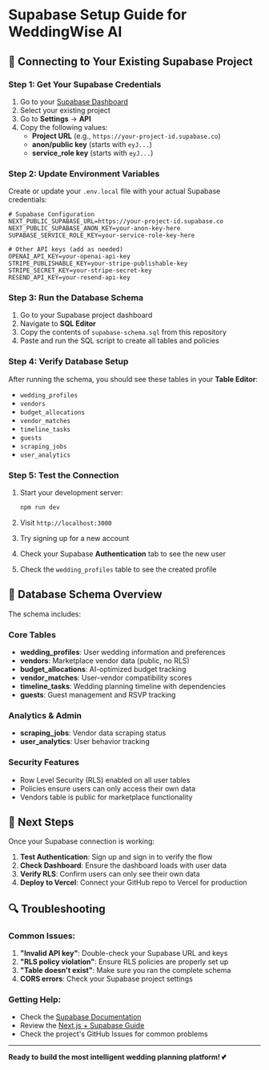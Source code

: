 # Supabase Setup Guide for WeddingWise AI

## 🚀 Connecting to Your Existing Supabase Project

### Step 1: Get Your Supabase Credentials

1. Go to your [Supabase Dashboard](https://supabase.com/dashboard)
2. Select your existing project
3. Go to **Settings** → **API**
4. Copy the following values:
   - **Project URL** (e.g., `https://your-project-id.supabase.co`)
   - **anon/public key** (starts with `eyJ...`)
   - **service_role key** (starts with `eyJ...`)

### Step 2: Update Environment Variables

Create or update your `.env.local` file with your actual Supabase credentials:

```env
# Supabase Configuration
NEXT_PUBLIC_SUPABASE_URL=https://your-project-id.supabase.co
NEXT_PUBLIC_SUPABASE_ANON_KEY=your-anon-key-here
SUPABASE_SERVICE_ROLE_KEY=your-service-role-key-here

# Other API keys (add as needed)
OPENAI_API_KEY=your-openai-api-key
STRIPE_PUBLISHABLE_KEY=your-stripe-publishable-key
STRIPE_SECRET_KEY=your-stripe-secret-key
RESEND_API_KEY=your-resend-api-key
```

### Step 3: Run the Database Schema

1. Go to your Supabase project dashboard
2. Navigate to **SQL Editor**
3. Copy the contents of `supabase-schema.sql` from this repository
4. Paste and run the SQL script to create all tables and policies

### Step 4: Verify Database Setup

After running the schema, you should see these tables in your **Table Editor**:
- `wedding_profiles`
- `vendors`
- `budget_allocations`
- `vendor_matches`
- `timeline_tasks`
- `guests`
- `scraping_jobs`
- `user_analytics`

### Step 5: Test the Connection

1. Start your development server:
   ```bash
   npm run dev
   ```

2. Visit `http://localhost:3000`
3. Try signing up for a new account
4. Check your Supabase **Authentication** tab to see the new user
5. Check the `wedding_profiles` table to see the created profile

## 🔧 Database Schema Overview

The schema includes:

### Core Tables
- **wedding_profiles**: User wedding information and preferences
- **vendors**: Marketplace vendor data (public, no RLS)
- **budget_allocations**: AI-optimized budget tracking
- **vendor_matches**: User-vendor compatibility scores
- **timeline_tasks**: Wedding planning timeline with dependencies
- **guests**: Guest management and RSVP tracking

### Analytics & Admin
- **scraping_jobs**: Vendor data scraping status
- **user_analytics**: User behavior tracking

### Security Features
- Row Level Security (RLS) enabled on all user tables
- Policies ensure users can only access their own data
- Vendors table is public for marketplace functionality

## 🚀 Next Steps

Once your Supabase connection is working:

1. **Test Authentication**: Sign up and sign in to verify the flow
2. **Check Dashboard**: Ensure the dashboard loads with user data
3. **Verify RLS**: Confirm users can only see their own data
4. **Deploy to Vercel**: Connect your GitHub repo to Vercel for production

## 🔍 Troubleshooting

### Common Issues:

1. **"Invalid API key"**: Double-check your Supabase URL and keys
2. **"RLS policy violation"**: Ensure RLS policies are properly set up
3. **"Table doesn't exist"**: Make sure you ran the complete schema
4. **CORS errors**: Check your Supabase project settings

### Getting Help:

- Check the [Supabase Documentation](https://supabase.com/docs)
- Review the [Next.js + Supabase Guide](https://supabase.com/docs/guides/getting-started/quickstarts/nextjs)
- Check the project's GitHub Issues for common problems

---

**Ready to build the most intelligent wedding planning platform! 💕**
